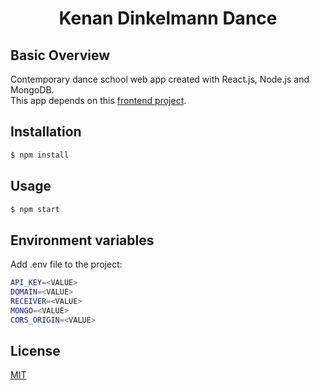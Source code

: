<h1 align="center">Kenan Dinkelmann Dance</h1>

## Basic Overview

Contemporary dance school web app created with React.js, Node.js and MongoDB.  
This app depends on this [frontend project](https://github.com/DavideDeFeudis/kenan).

## Installation

```bash
$ npm install
```

## Usage

```bash
$ npm start
```

## Environment variables

Add .env file to the project:

```bash
API_KEY=<VALUE>
DOMAIN=<VALUE>
RECEIVER=<VALUE>
MONGO=<VALUE>
CORS_ORIGIN=<VALUE>
```

## License

[MIT](https://choosealicense.com/licenses/mit/)
